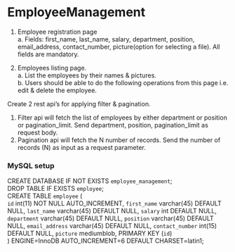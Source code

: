 # EmployeeManagement

1. Employee registration page \
  a. Fields: first_name, last_name, salary, department, position, email_address,
     contact_number, picture(option for selecting a file). All fields are mandatory.

2. Employees listing page.\
   a. List the employees by their names & pictures.\
   b. Users should be able to do the following operations from this page i.e.
edit & delete the employee.

Create 2 rest api’s for applying filter & pagination. 
  1. Filter api will fetch the list of employees by either department or position or
     pagination_limit. Send department, position, pagination_limit as request body. 
  2. Pagination api will fetch the N number of records. Send the number of
     records (N) as input as a request parameter.
     
### MySQL setup
CREATE DATABASE  IF NOT EXISTS `employee_management`; \
DROP TABLE IF EXISTS `employee`; \
CREATE TABLE `employee` ( \
  `id` int(11) NOT NULL AUTO_INCREMENT,
  `first_name` varchar(45) DEFAULT NULL,
  `last_name` varchar(45) DEFAULT NULL,
  `salary` int DEFAULT NULL,
  `department` varchar(45) DEFAULT NULL,
  `position` varchar(45) DEFAULT NULL,
  `email_address` varchar(45) DEFAULT NULL,
  `contact_number` int(15) DEFAULT NULL,
  `picture` mediumblob,
  PRIMARY KEY (`id`) \
) ENGINE=InnoDB AUTO_INCREMENT=6 DEFAULT CHARSET=latin1;
